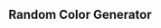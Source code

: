 ## Random Color Generator
<script>paletteICON=document.createElement('a');paletteICON.href='./randomcolor';paletteICON.textContent='palette';paletteICON.style=`display: block!important;width: 100%;text-align: center;font-size: 48px;color: rgb(0,0,0,0.2);font-family: 'Material Icons';`;document.getElementsByTagName('html')[0].appendChild(paletteICON);document.bgColor = Math.floor(Math.random() * 16777215).toString(16);if(document.bgColor.length<6){document.bgColor=document.bgColor+0;randomColor=document.bgColor;if(document.bgColor.length<6){document.bgColor=document.bgColor+0;randomColor=document.bgColor;if(document.bgColor.length<6){document.bgColor=document.bgColor+0;randomColor=document.bgColor;if(document.bgColor.length<6){document.bgColor=document.bgColor+0;randomColor=document.bgColor;if(document.bgColor.length<6){document.bgColor=document.bgColor+0;randomColor=document.bgColor;if(document.bgColor.length<6){document.bgColor=document.bgColor+0;randomColor=document.bgColor;}else{randomColor=document.bgColor}}else{randomColor=document.bgColor}}else{randomColor=document.bgColor}}else{randomColor=document.bgColor}}else{randomColor=document.bgColor}}else{randomColor=document.bgColor};document.getElementsByTagName('html')[0].style='border: rgb(0,0,0,0.2) 80px solid;border-radius: 100px;height: calc(100% - 60px);margin: -50px;overflow: hidden;background-color:#'+randomColor;document.getElementsByTagName('body')[0].style="display:none";document.bgColor = Math.floor(Math.random() * 16777215).toString(16);document.getElementsByTagName('a')[document.getElementsByTagName('a').length-3].onclick = function onclick() {document.bgColor = Math.floor(Math.random() * 16777215).toString(16);if(document.bgColor.length<6){document.bgColor=document.bgColor+0;randomColor=document.bgColor;if(document.bgColor.length<6){document.bgColor=document.bgColor+0;randomColor=document.bgColor;if(document.bgColor.length<6){document.bgColor=document.bgColor+0;randomColor=document.bgColor;if(document.bgColor.length<6){document.bgColor=document.bgColor+0;randomColor=document.bgColor;if(document.bgColor.length<6){document.bgColor=document.bgColor+0;randomColor=document.bgColor;if(document.bgColor.length<6){document.bgColor=document.bgColor+0;randomColor=document.bgColor;}else{randomColor=document.bgColor}}else{randomColor=document.bgColor}}else{randomColor=document.bgColor}}else{randomColor=document.bgColor}}else{randomColor=document.bgColor}}else{randomColor=document.bgColor};console.log('%c '+'%c#'+randomColor,'font-size:0margin:5px;border-radius:16px;padding:96px;background-size:100px 100px;background:#'+randomColor,'margin:5px;margin-left:-199px;background:#0005;font-family:sans-serif;padding:12px;border-radius:0 16px 16px 0');document.getElementsByTagName('html')[0].style='border: rgb(0,0,0,0.2) 80px solid;border-radius: 100px;height: calc(100% - 60px);margin: -50px;overflow: hidden;background-color:#'+randomColor;document.title='#'+randomColor.toUpperCase();document.title='Random Color Generator (#'+randomColor.toUpperCase()+')';colorname.textContent='#'+randomColor.toUpperCase();colorrgb.textContent=parseInt(randomColor.slice(0,2),16)+', '+parseInt(randomColor.slice(2,4),16)+', '+parseInt(randomColor.slice(4,6),16);};document.body.onkeyup = function(e){if(e.key == ' '){document.bgColor = Math.floor(Math.random() * 16777215).toString(16);if(document.bgColor.length<6){document.bgColor=document.bgColor+0;randomColor=document.bgColor;if(document.bgColor.length<6){document.bgColor=document.bgColor+0;randomColor=document.bgColor;if(document.bgColor.length<6){document.bgColor=document.bgColor+0;randomColor=document.bgColor;if(document.bgColor.length<6){document.bgColor=document.bgColor+0;randomColor=document.bgColor;if(document.bgColor.length<6){document.bgColor=document.bgColor+0;randomColor=document.bgColor;if(document.bgColor.length<6){document.bgColor=document.bgColor+0;randomColor=document.bgColor;}else{randomColor=document.bgColor}}else{randomColor=document.bgColor}}else{randomColor=document.bgColor}}else{randomColor=document.bgColor}}else{randomColor=document.bgColor}}else{randomColor=document.bgColor};console.log('%c '+'%c#'+randomColor,'font-size:0margin:5px;border-radius:16px;padding:96px;background-size:100px 100px;background:#'+randomColor,'margin:5px;margin-left:-199px;background:#0005;font-family:sans-serif;padding:12px;border-radius:0 16px 16px 0');document.getElementsByTagName('html')[0].style='border: rgb(0,0,0,0.2) 80px solid;border-radius: 100px;height: calc(100% - 60px);margin: -50px;overflow: hidden;background-color:#'+randomColor;document.title='#'+randomColor.toUpperCase();document.title='Random Color Generator (#'+randomColor.toUpperCase()+')';colorname.textContent='#'+randomColor.toUpperCase();colorrgb.textContent=parseInt(randomColor.slice(0,2),16)+', '+parseInt(randomColor.slice(2,4),16)+', '+parseInt(randomColor.slice(4,6),16);}};colorname=document.createElement('a');document.title='Random Color Generator (#'+randomColor.toUpperCase()+')';colorname.textContent='#'+randomColor.toUpperCase();colorname.style=`display: block!important;width: 100%;text-align: center;font-size: 36px;color: rgb(0,0,0,0.2);font-family: 'Poppins';`;document.getElementsByTagName('html')[0].appendChild(colorname);colorrgb=document.createElement('a');colorrgb.textContent=parseInt(randomColor.slice(0,2),16)+', '+parseInt(randomColor.slice(2,4),16)+', '+parseInt(randomColor.slice(4,6),16);colorrgb.style=`margin-top:-16px;display: block!important;width: 100%;text-align: center;font-size: 24px;color: rgb(0,0,0,0.2);font-family: 'Poppins';`;document.getElementsByTagName('html')[0].appendChild(colorrgb);console.log('%c '+'%c#'+randomColor,'font-size:0margin:5px;border-radius:16px;padding:96px;background-size:100px 100px;background:#'+randomColor,'margin:5px;margin-left:-199px;background:#0005;font-family:sans-serif;padding:12px;border-radius:0 16px 16px 0')</script>
